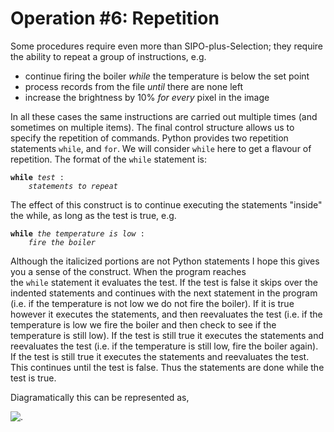 # Operation #6: Repetition

Some procedures require even more than SIPO-plus-Selection; they require
the ability to repeat a group of instructions, e.g.

-   continue firing the boiler _while_ the temperature is below the set
    point
-   process records from the file _until_ there are none left
-   increase the brightness by 10% _for every_ pixel in the image

In all these cases the same instructions are carried out multiple times
(and sometimes on multiple items). The final control structure allows us
to specify the repetition of commands. Python provides two repetition
statements `while`, and `for`. We will consider `while` here to get a
flavour of repetition. The format of the `while` statement is:

<!-- ```plaintext
while test :
    statements to repeat
``` -->

<pre><code class="pseudocode"><b>while</b> <i>test</i> :
    <i>statements to repeat</i></code></pre>

The effect of this construct is to continue executing the statements
"inside" the while, as long as the test is true, e.g.

<!-- ```plaintext
while the temperature is low :
    fire the boiler
``` -->

<pre><code class="pseudocode"><b>while</b> <i>the temperature is low</i> :
    <i>fire the boiler</i></code></pre>

Although the italicized portions are not Python statements I hope this
gives you a sense of the construct. When the program reaches
the `while` statement it evaluates the test. If the test is false it
skips over the indented statements and continues with the next statement
in the program (i.e. if the temperature is not low we do not fire the
boiler). If it is true however it executes the statements, and then
reevaluates the test (i.e. if the temperature is low we fire the boiler
and then check to see if the temperature is still low). If the test is
still true it executes the statements and reevaluates the test (i.e. if
the temperature is still low, fire the boiler again). If the test is
still true it executes the statements and reevaluates the test. This
continues until the test is false. Thus the statements are done while
the test is true.

Diagramatically this can be represented as,

![.](11_while_flowchart.gif)
